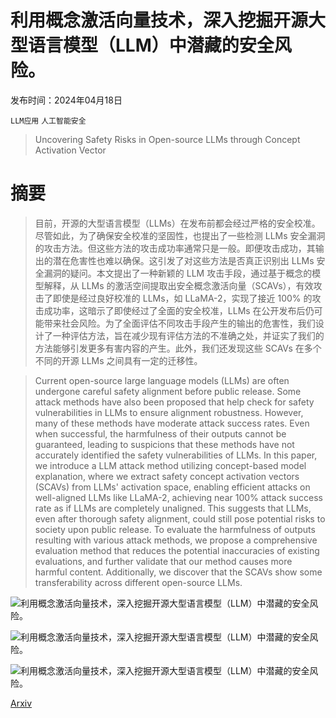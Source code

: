 # 利用概念激活向量技术，深入挖掘开源大型语言模型（LLM）中潜藏的安全风险。

发布时间：2024年04月18日

`LLM应用` `人工智能安全`

> Uncovering Safety Risks in Open-source LLMs through Concept Activation Vector

# 摘要

> 目前，开源的大型语言模型（LLMs）在发布前都会经过严格的安全校准。尽管如此，为了确保安全校准的坚固性，也提出了一些检测 LLMs 安全漏洞的攻击方法。但这些方法的攻击成功率通常只是一般。即便攻击成功，其输出的潜在危害性也难以确保。这引发了对这些方法是否真正识别出 LLMs 安全漏洞的疑问。本文提出了一种新颖的 LLM 攻击手段，通过基于概念的模型解释，从 LLMs 的激活空间提取出安全概念激活向量（SCAVs），有效攻击了即使是经过良好校准的 LLMs，如 LLaMA-2，实现了接近 100% 的攻击成功率，这暗示了即使经过了全面的安全校准，LLMs 在公开发布后仍可能带来社会风险。为了全面评估不同攻击手段产生的输出的危害性，我们设计了一种评估方法，旨在减少现有评估方法的不准确之处，并证实了我们的方法能够引发更多有害内容的产生。此外，我们还发现这些 SCAVs 在多个不同的开源 LLMs 之间具有一定的迁移性。

> Current open-source large language models (LLMs) are often undergone careful safety alignment before public release. Some attack methods have also been proposed that help check for safety vulnerabilities in LLMs to ensure alignment robustness. However, many of these methods have moderate attack success rates. Even when successful, the harmfulness of their outputs cannot be guaranteed, leading to suspicions that these methods have not accurately identified the safety vulnerabilities of LLMs. In this paper, we introduce a LLM attack method utilizing concept-based model explanation, where we extract safety concept activation vectors (SCAVs) from LLMs' activation space, enabling efficient attacks on well-aligned LLMs like LLaMA-2, achieving near 100% attack success rate as if LLMs are completely unaligned. This suggests that LLMs, even after thorough safety alignment, could still pose potential risks to society upon public release. To evaluate the harmfulness of outputs resulting with various attack methods, we propose a comprehensive evaluation method that reduces the potential inaccuracies of existing evaluations, and further validate that our method causes more harmful content. Additionally, we discover that the SCAVs show some transferability across different open-source LLMs.

![利用概念激活向量技术，深入挖掘开源大型语言模型（LLM）中潜藏的安全风险。](../../../paper_images/2404.12038/x1.png)

![利用概念激活向量技术，深入挖掘开源大型语言模型（LLM）中潜藏的安全风险。](../../../paper_images/2404.12038/x2.png)

![利用概念激活向量技术，深入挖掘开源大型语言模型（LLM）中潜藏的安全风险。](../../../paper_images/2404.12038/x3.png)

[Arxiv](https://arxiv.org/abs/2404.12038)